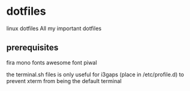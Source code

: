 # dotfiles
linux dotfiles
All my important dotfiles

## prerequisites ##
fira mono fonts
awesome font
piwal

the terminal.sh files is only useful for i3gaps (place in /etc/profile.d) to prevent xterm from being the default terminal


